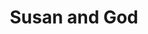 ---
title: Susan and God
year: 1939
opening_date: 1939-10-24
closing_date: 1939-10-27
layout: productions
image:
image_caption:
image_credit:
playbill: 
category: 
details:
  Theatre: Theatre Jacksonville
  Venue: Little Theatre
cast:
  Barrie Trexel: James Lumpkin
  Blossom Trexel: Shirley Argo
  Charlotte Marley: Marie Kilbride
  Clyde Rochester: Alfred McGinnis
  Hutchins Stubbs: Robert L. Powe
  Irene Burroughs: Janis Frazier
  Leeds: Pol Delgado
  Leonara Stubbs: Marion McCrory
  Leontine: Nadine Ward
  Michael O'Hara: Willie J. DeHoff
  Susan Trexel: Nellilew Quay
crew:
  Assistant Stage Manager: Jesse Hoagland
  Assistant to Director: Edre Ferguson
  Crew Assistant:
    - Alice Clark
    - Bernice Castleberry
    - Charles Roberts
    - Elma Jean Hendren
    - Faith Hendren
    - Lillian Guimond
    - Matilda Shane
    - Molly Delgado
    - NanCe Middlethon
    - Pol Delgado
    - Robert Krell
    - Robert Wheatley
    - Sidney Lanier
    - Sue Griffin
    - Vincent Bisno
    - Walter Edwards
  Director: Edward J. Crowley
  Electrician: Wallace G. Ferry
  Make-up: Stanley Morrell
  Make-up Assistant:
    - Emma Sue Zink
    - Matilda Shane
  Production Manager: Mary Courtney
  Property Assistant:
    - Bernice Klepper
    - Grace Barnett
  Props: Eleanor Edwards
  Stage Manager: Alex Pillsbury
orchestra:
external_links:
---